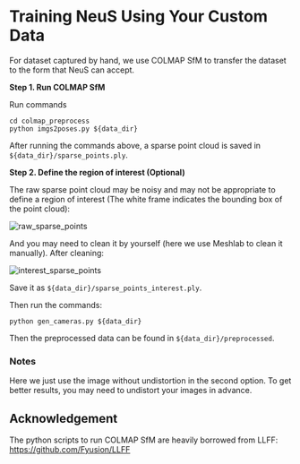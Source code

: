  

# Training NeuS Using Your Custom Data

For dataset captured by hand, we use COLMAP SfM to transfer the dataset to the form that NeuS can accept.

**Step 1. Run COLMAP SfM**

Run  commands

```
cd colmap_preprocess
python imgs2poses.py ${data_dir}
```

After running the commands above, a sparse point cloud is saved in `${data_dir}/sparse_points.ply`.

**Step 2. Define the region of interest (Optional)**

The raw sparse point cloud may be noisy and may not be appropriate to define a region of interest (The white frame indicates the bounding box of the point cloud):

![raw_sparse_points](./static/raw_sparse_points.png)

And you may need to clean it by yourself (here we use Meshlab to clean it manually). After cleaning:

![interest_sparse_points](./static/interest_sparse_points.png)

Save it as `${data_dir}/sparse_points_interest.ply`.

Then run the commands:

```
python gen_cameras.py ${data_dir}
```

Then the preprocessed data can be found in `${data_dir}/preprocessed`.

### Notes

Here we just use the image without undistortion in the second option. To get better results, you may need to undistort your images in advance.



## Acknowledgement

The python scripts to run COLMAP SfM are heavily borrowed from LLFF: https://github.com/Fyusion/LLFF

